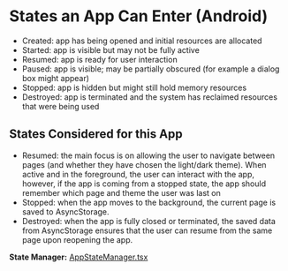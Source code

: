 # States an App Can Enter (Android)
- Created:   app has being opened and initial resources are allocated
- Started:   app is visible but may not be fully active
- Resumed:   app is ready for user interaction
- Paused:    app is visible; may be partially obscured (for example a dialog box might appear)
- Stopped:   app is hidden but might still hold memory resources
- Destroyed: app is terminated and the system has reclaimed resources that were being used

## States Considered for this App
- Resumed: the main focus is on allowing the user to navigate between pages (and whether they have
chosen the light/dark theme). When active and in the foreground, the user can interact with the
app, however, if the app is coming from a stopped state, the app should remember which page and
theme the user was last on 
- Stopped: when the app moves to the background, the current page is saved to AsyncStorage. 
- Destroyed: when the app is fully closed or terminated, the saved data from AsyncStorage ensures
that the user can resume from the same page upon reopening the app.

**State Manager:** [AppStateManager.tsx](./src/components/AppStateManager.tsx)